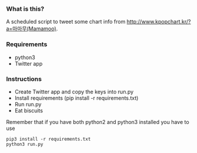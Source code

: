 ### What is this?

A scheduled script to tweet some chart info from http://www.kpopchart.kr/?a=마마무(Mamamoo).

### Requirements

* python3
* Twitter app

### Instructions

* Create Twitter app and copy the keys into run.py
* Install requirements (pip install -r requirements.txt)
* Run run.py
* Eat biscuits

Remember that if you have both python2 and python3 installed you have to use

    pip3 install -r requirements.txt
    python3 run.py
